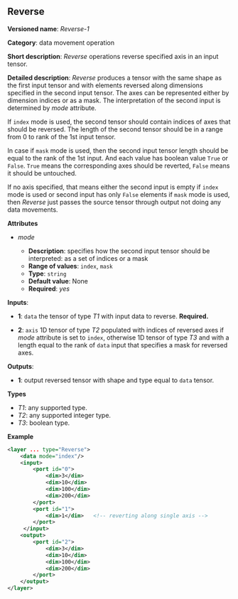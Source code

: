 ## Reverse <a name="Reverse"></a>

**Versioned name**: *Reverse-1*

**Category**: data movement operation

**Short description**: *Reverse* operations reverse specified axis in an input tensor.

**Detailed description**: *Reverse* produces a tensor with the same shape as the first input tensor and with elements reversed along dimensions specified in the second input tensor. The axes can be represented either by dimension indices or as a mask. The interpretation of the second input is determined by *mode* attribute. 

If `index` mode is used, the second tensor should contain indices of axes that should be reversed. The length of the second tensor should be in a range from 0 to rank of the 1st input tensor.

In case if `mask` mode is used, then the second input tensor length should be equal to the rank of the 1st input. And each value has boolean value `True` or `False`. `True` means the corresponding axes should be reverted, `False` means it should be untouched.

If no axis specified, that means either the second input is empty if `index` mode is used or second input has only `False` elements if `mask` mode is used, then *Reverse* just passes the source tensor through output not doing any data movements.

**Attributes**

* *mode*

  * **Description**: specifies how the second input tensor should be interpreted: as a set of indices or a mask
  * **Range of values**: `index`, `mask`
  * **Type**: `string`
  * **Default value**: None
  * **Required**: *yes*

**Inputs**:

*   **1**: `data` the tensor of type *T1* with input data to reverse. **Required.**

*   **2**: `axis` 1D tensor of type *T2* populated with indices of reversed axes if *mode* attribute is set to `index`, otherwise 1D tensor of type *T3* and with a length equal to the rank of `data` input that specifies a mask for reversed axes.

**Outputs**:

*   **1**: output reversed tensor with shape and type equal to `data` tensor.

**Types**

* *T1*: any supported type.
* *T2*: any supported integer type.
* *T3*: boolean type.

**Example**

```xml
<layer ... type="Reverse">
    <data mode="index"/>
    <input>
        <port id="0">
            <dim>3</dim>
            <dim>10</dim>
            <dim>100</dim>
            <dim>200</dim>
        </port>
        <port id="1">
            <dim>1</dim>   <!-- reverting along single axis -->
        </port>
     </input>
    <output>
        <port id="2">
            <dim>3</dim>
            <dim>10</dim>
            <dim>100</dim>
            <dim>200</dim>
        </port>
    </output>
</layer>
```